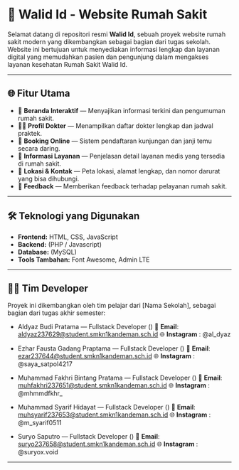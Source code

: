 # 🏥 Walid Id - Website Rumah Sakit

Selamat datang di repositori resmi **Walid Id**, sebuah proyek website rumah sakit modern yang dikembangkan sebagai bagian dari tugas sekolah. Website ini bertujuan untuk menyediakan informasi lengkap dan layanan digital yang memudahkan pasien dan pengunjung dalam mengakses layanan kesehatan Rumah Sakit Walid Id.

---

## 🌐 Fitur Utama

- 📰 **Beranda Interaktif** — Menyajikan informasi terkini dan pengumuman rumah sakit.
- 👨‍⚕️ **Profil Dokter** — Menampilkan daftar dokter lengkap dan jadwal praktek.
- 📅 **Booking Online** — Sistem pendaftaran kunjungan dan janji temu secara daring.
- 🏥 **Informasi Layanan** — Penjelasan detail layanan medis yang tersedia di rumah sakit.
- 📍 **Lokasi & Kontak** — Peta lokasi, alamat lengkap, dan nomor darurat yang bisa dihubungi.
- 💬 **Feedback** — Memberikan feedback terhadap pelayanan rumah sakit.

---

## 🛠️ Teknologi yang Digunakan

- **Frontend:** HTML, CSS, JavaScript
- **Backend:** (PHP / Javascript)
- **Database:** (MySQL)
- **Tools Tambahan:** Font Awesome, Admin LTE

---

## 👨‍💻 Tim Developer

Proyek ini dikembangkan oleh tim pelajar dari [Nama Sekolah], sebagai bagian dari tugas akhir semester:

- Aldyaz Budi Pratama — Fullstack Developer ()
 📧 **Email**: aldyaz237629@student.smkn1kandeman.sch.id
 🌐 **Instagram** : @al_dyaz

- Ezhar Fausta Gadang Praptama — Fullstack Developer ()
 📧 **Email**: ezar237644@student.smkn1kandeman.sch.id
 🌐 **Instagram** : @saya_satpol4217

- Muhammad Fakhri Bintang Pratama — Fullstack Developer ()
 📧 **Email**: muhfakhri237651@student.smkn1kandeman.sch.id
 🌐 **Instagram** : @mhmmdfkhr_

- Muhammad Syarif Hidayat — Fullstack Developer ()
 📧 **Email**: muhsyarif237653@student.smkn1kandeman.sch.id
 🌐 **Instagram** : @m_syarif0511

- Suryo Saputro — Fullstack Developer ()
 📧 **Email**: suryo237658@student.smkn1kandeman.sch.id
 🌐 **Instagram** : @suryox.void

---
